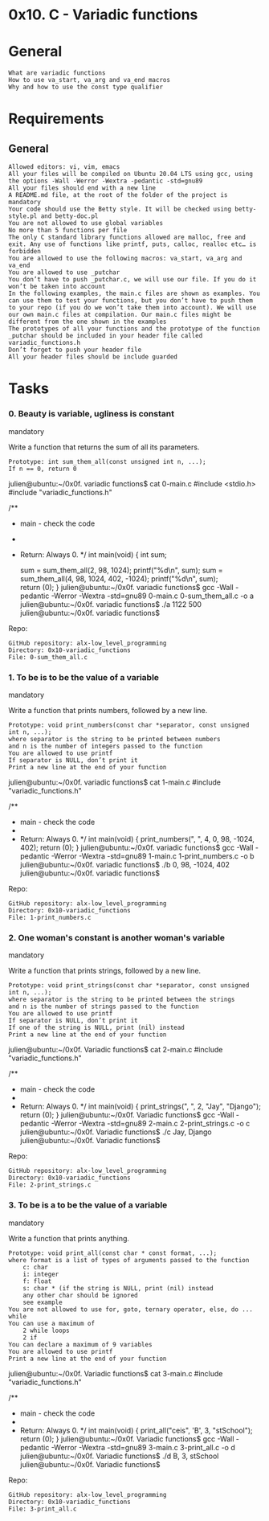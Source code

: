 # 0x10. C - Variadic functions

# General

    What are variadic functions
    How to use va_start, va_arg and va_end macros
    Why and how to use the const type qualifier

# Requirements
## General

    Allowed editors: vi, vim, emacs
    All your files will be compiled on Ubuntu 20.04 LTS using gcc, using the options -Wall -Werror -Wextra -pedantic -std=gnu89
    All your files should end with a new line
    A README.md file, at the root of the folder of the project is mandatory
    Your code should use the Betty style. It will be checked using betty-style.pl and betty-doc.pl
    You are not allowed to use global variables
    No more than 5 functions per file
    The only C standard library functions allowed are malloc, free and exit. Any use of functions like printf, puts, calloc, realloc etc… is forbidden
    You are allowed to use the following macros: va_start, va_arg and va_end
    You are allowed to use _putchar
    You don’t have to push _putchar.c, we will use our file. If you do it won’t be taken into account
    In the following examples, the main.c files are shown as examples. You can use them to test your functions, but you don’t have to push them to your repo (if you do we won’t take them into account). We will use our own main.c files at compilation. Our main.c files might be different from the one shown in the examples
    The prototypes of all your functions and the prototype of the function _putchar should be included in your header file called variadic_functions.h
    Don’t forget to push your header file
    All your header files should be include guarded


# Tasks
### 0. Beauty is variable, ugliness is constant
mandatory

Write a function that returns the sum of all its parameters.

    Prototype: int sum_them_all(const unsigned int n, ...);
    If n == 0, return 0

julien@ubuntu:~/0x0f. variadic functions$ cat 0-main.c
#include <stdio.h>
#include "variadic_functions.h"

/**
 * main - check the code
 *
 * Return: Always 0.
 */
int main(void)
{
    int sum;

    sum = sum_them_all(2, 98, 1024);
    printf("%d\n", sum);
    sum = sum_them_all(4, 98, 1024, 402, -1024);
    printf("%d\n", sum);    
    return (0);
}
julien@ubuntu:~/0x0f. variadic functions$ gcc -Wall -pedantic -Werror -Wextra -std=gnu89 0-main.c 0-sum_them_all.c -o a
julien@ubuntu:~/0x0f. variadic functions$ ./a 
1122
500
julien@ubuntu:~/0x0f. variadic functions$ 

Repo:

    GitHub repository: alx-low_level_programming
    Directory: 0x10-variadic_functions
    File: 0-sum_them_all.c

### 1. To be is to be the value of a variable
mandatory

Write a function that prints numbers, followed by a new line.

    Prototype: void print_numbers(const char *separator, const unsigned int n, ...);
    where separator is the string to be printed between numbers
    and n is the number of integers passed to the function
    You are allowed to use printf
    If separator is NULL, don’t print it
    Print a new line at the end of your function

julien@ubuntu:~/0x0f. variadic functions$ cat 1-main.c
#include "variadic_functions.h"

/**
 * main - check the code
 *
 * Return: Always 0.
 */
int main(void)
{
    print_numbers(", ", 4, 0, 98, -1024, 402);
    return (0);
}
julien@ubuntu:~/0x0f. variadic functions$ gcc -Wall -pedantic -Werror -Wextra -std=gnu89 1-main.c 1-print_numbers.c -o b
julien@ubuntu:~/0x0f. variadic functions$ ./b
0, 98, -1024, 402
julien@ubuntu:~/0x0f. variadic functions$ 

Repo:

    GitHub repository: alx-low_level_programming
    Directory: 0x10-variadic_functions
    File: 1-print_numbers.c

### 2. One woman's constant is another woman's variable
mandatory

Write a function that prints strings, followed by a new line.

    Prototype: void print_strings(const char *separator, const unsigned int n, ...);
    where separator is the string to be printed between the strings
    and n is the number of strings passed to the function
    You are allowed to use printf
    If separator is NULL, don’t print it
    If one of the string is NULL, print (nil) instead
    Print a new line at the end of your function

julien@ubuntu:~/0x0f. Variadic functions$ cat 2-main.c
#include "variadic_functions.h"

/**
 * main - check the code
 *
 * Return: Always 0.
 */
int main(void)
{
    print_strings(", ", 2, "Jay", "Django");
    return (0);
}
julien@ubuntu:~/0x0f. Variadic functions$ gcc -Wall -pedantic -Werror -Wextra -std=gnu89 2-main.c 2-print_strings.c -o c
julien@ubuntu:~/0x0f. Variadic functions$ ./c 
Jay, Django
julien@ubuntu:~/0x0f. Variadic functions$ 

Repo:

    GitHub repository: alx-low_level_programming
    Directory: 0x10-variadic_functions
    File: 2-print_strings.c

### 3. To be is a to be the value of a variable
mandatory

Write a function that prints anything.

    Prototype: void print_all(const char * const format, ...);
    where format is a list of types of arguments passed to the function
        c: char
        i: integer
        f: float
        s: char * (if the string is NULL, print (nil) instead
        any other char should be ignored
        see example
    You are not allowed to use for, goto, ternary operator, else, do ... while
    You can use a maximum of
        2 while loops
        2 if
    You can declare a maximum of 9 variables
    You are allowed to use printf
    Print a new line at the end of your function

julien@ubuntu:~/0x0f. Variadic functions$ cat 3-main.c
#include "variadic_functions.h"

/**
 * main - check the code
 *
 * Return: Always 0.
 */
int main(void)
{
    print_all("ceis", 'B', 3, "stSchool");
    return (0);
}
julien@ubuntu:~/0x0f. Variadic functions$ gcc -Wall -pedantic -Werror -Wextra -std=gnu89 3-main.c 3-print_all.c -o d
julien@ubuntu:~/0x0f. Variadic functions$ ./d 
B, 3, stSchool
julien@ubuntu:~/0x0f. Variadic functions$ 

Repo:

    GitHub repository: alx-low_level_programming
    Directory: 0x10-variadic_functions
    File: 3-print_all.c


